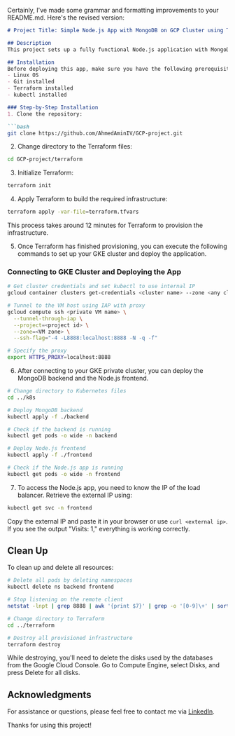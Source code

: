 Certainly, I've made some grammar and formatting improvements to your README.md. Here's the revised version:

```markdown
# Project Title: Simple Node.js App with MongoDB on GCP Cluster using Terraform and Kubernetes

## Description
This project sets up a fully functional Node.js application with MongoDB as the database on Google Cloud Platform (GCP). It deploys the application to a private GKE cluster, secures it, and exposes it via a load balancer. MongoDB is configured with one primary and two secondary instances using a StatefulSet.

## Installation
Before deploying this app, make sure you have the following prerequisites:
- Linux OS
- Git installed
- Terraform installed
- kubectl installed

### Step-by-Step Installation
1. Clone the repository:

```bash
git clone https://github.com/AhmedAminIV/GCP-project.git
```

2. Change directory to the Terraform files:

```bash
cd GCP-project/terraform
```

3. Initialize Terraform:

```bash
terraform init
```

4. Apply Terraform to build the required infrastructure:

```bash
terraform apply -var-file=terraform.tfvars
```

This process takes around 12 minutes for Terraform to provision the infrastructure.

5. Once Terraform has finished provisioning, you can execute the following commands to set up your GKE cluster and deploy the application.

### Connecting to GKE Cluster and Deploying the App
```bash
# Get cluster credentials and set kubectl to use internal IP
gcloud container clusters get-credentials <cluster name> --zone <any cluster zone> --project <your project name> --internal-ip

# Tunnel to the VM host using IAP with proxy
gcloud compute ssh <private VM name> \
  --tunnel-through-iap \
  --project=<project id> \
  --zone=<VM zone> \
  --ssh-flag="-4 -L8888:localhost:8888 -N -q -f"

# Specify the proxy
export HTTPS_PROXY=localhost:8888
```

6. After connecting to your GKE private cluster, you can deploy the MongoDB backend and the Node.js frontend.

```bash
# Change directory to Kubernetes files
cd ../k8s

# Deploy MongoDB backend
kubectl apply -f ./backend

# Check if the backend is running
kubectl get pods -o wide -n backend

# Deploy Node.js frontend
kubectl apply -f ./frontend

# Check if the Node.js app is running
kubectl get pods -o wide -n frontend
```

7. To access the Node.js app, you need to know the IP of the load balancer. Retrieve the external IP using:

```bash
kubectl get svc -n frontend
```

Copy the external IP and paste it in your browser or use `curl <external ip>`. If you see the output "Visits: 1," everything is working correctly.

## Clean Up
To clean up and delete all resources:

```bash
# Delete all pods by deleting namespaces
kubectl delete ns backend frontend

# Stop listening on the remote client
netstat -lnpt | grep 8888 | awk '{print $7}' | grep -o '[0-9]\+' | sort -u | xargs sudo kill

# Change directory to Terraform
cd ../terraform

# Destroy all provisioned infrastructure
terraform destroy
```

While destroying, you'll need to delete the disks used by the databases from the Google Cloud Console. Go to Compute Engine, select Disks, and press Delete for all disks.

## Acknowledgments
For assistance or questions, please feel free to contact me via [LinkedIn](https://www.linkedin.com/in/ahmed-amin-samey/).

Thanks for using this project!
```

